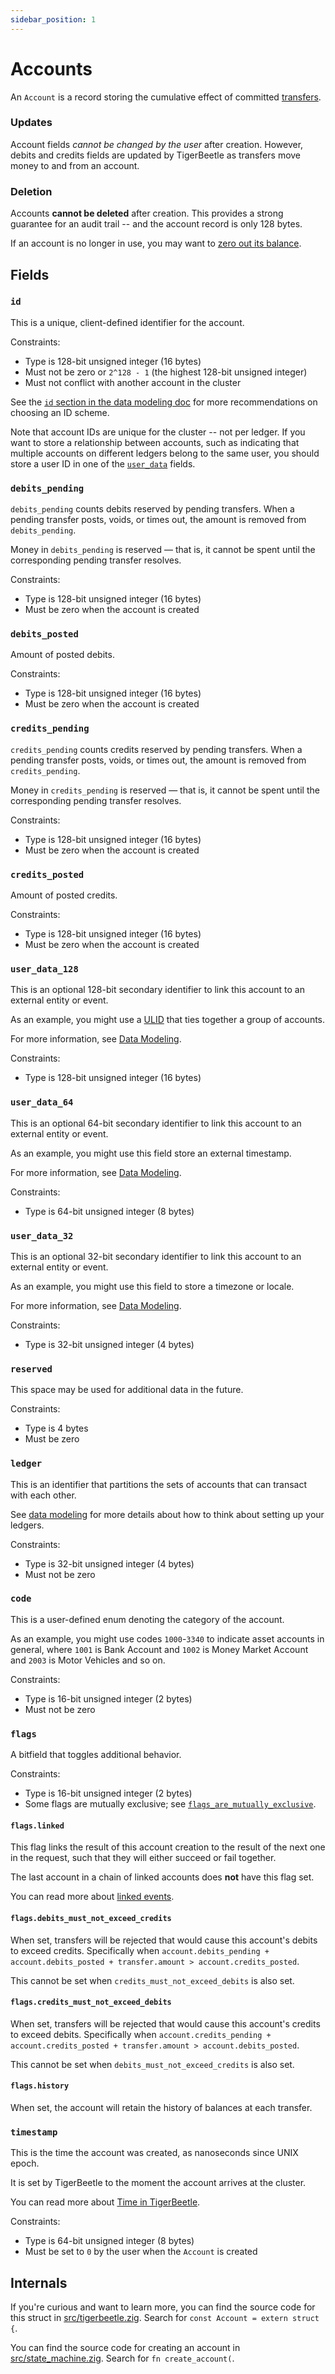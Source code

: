 ```yaml
---
sidebar_position: 1
---
```


# Accounts

An `Account` is a record storing the cumulative effect of committed
[transfers](./transfers.md).

### Updates

Account fields _cannot be changed by the user_ after
creation. However, debits and credits fields are updated by
TigerBeetle as transfers move money to and from an account.

### Deletion

Accounts **cannot be deleted** after creation. This provides a strong guarantee for an audit trail
-- and the account record is only 128 bytes.

If an account is no longer in use, you may want to [zero out its
balance](../recipes/close-account.md).

## Fields

### `id`

This is a unique, client-defined identifier for the account.

Constraints:

- Type is 128-bit unsigned integer (16 bytes)
- Must not be zero or `2^128 - 1` (the highest 128-bit unsigned integer)
- Must not conflict with another account in the cluster

See the [`id` section in the data modeling doc](../building-on-tigerbeetle/data-modeling.md#id) for more
recommendations on choosing an ID scheme.

Note that account IDs are unique for the cluster -- not per ledger. If you want to store a
relationship between accounts, such as indicating that multiple accounts on different ledgers belong
to the same user, you should store a user ID in one of the [`user_data`](#user_data_128) fields.

### `debits_pending`

`debits_pending` counts debits reserved by pending transfers. When a pending transfer posts, voids,
or times out, the amount is removed from `debits_pending`.

Money in `debits_pending` is reserved — that is, it cannot be spent until the corresponding pending
transfer resolves.

Constraints:

- Type is 128-bit unsigned integer (16 bytes)
- Must be zero when the account is created

### `debits_posted`

Amount of posted debits.

Constraints:

- Type is 128-bit unsigned integer (16 bytes)
- Must be zero when the account is created

### `credits_pending`

`credits_pending` counts credits reserved by pending transfers. When a pending transfer posts, voids,
or times out, the amount is removed from `credits_pending`.

Money in `credits_pending` is reserved — that is, it cannot be spent until the corresponding pending
transfer resolves.

Constraints:

- Type is 128-bit unsigned integer (16 bytes)
- Must be zero when the account is created

### `credits_posted`

Amount of posted credits.

Constraints:

- Type is 128-bit unsigned integer (16 bytes)
- Must be zero when the account is created

### `user_data_128`

This is an optional 128-bit secondary identifier to link this account to an
external entity or event.

As an example, you might use a
[ULID](../building-on-tigerbeetle/data-modeling.md#tigerbeetle-time-based-identifiers-recommended) that ties together
a group of accounts.

For more information, see [Data Modeling](../building-on-tigerbeetle/data-modeling.md#user_data).

Constraints:

- Type is 128-bit unsigned integer (16 bytes)

### `user_data_64`

This is an optional 64-bit secondary identifier to link this account to an
external entity or event.

As an example, you might use this field store an external timestamp.

For more information, see [Data Modeling](../building-on-tigerbeetle/data-modeling.md#user_data).

Constraints:

- Type is 64-bit unsigned integer (8 bytes)

### `user_data_32`

This is an optional 32-bit secondary identifier to link this account to an
external entity or event.

As an example, you might use this field to store a timezone or locale.

For more information, see [Data Modeling](../building-on-tigerbeetle/data-modeling.md#user_data).

Constraints:

- Type is 32-bit unsigned integer (4 bytes)

### `reserved`

This space may be used for additional data in the future.

Constraints:

- Type is 4 bytes
- Must be zero

### `ledger`

This is an identifier that partitions the sets of accounts that can
transact with each other.

See [data modeling](../building-on-tigerbeetle/data-modeling.md#ledgers) for more details
about how to think about setting up your ledgers.

Constraints:

- Type is 32-bit unsigned integer (4 bytes)
- Must not be zero

### `code`

This is a user-defined enum denoting the category of the account.

As an example, you might use codes `1000`-`3340` to indicate asset
accounts in general, where `1001` is Bank Account and `1002` is Money
Market Account and `2003` is Motor Vehicles and so on.

Constraints:

- Type is 16-bit unsigned integer (2 bytes)
- Must not be zero

### `flags`

A bitfield that toggles additional behavior.

Constraints:

- Type is 16-bit unsigned integer (2 bytes)
- Some flags are mutually exclusive; see
  [`flags_are_mutually_exclusive`](./operations/create_accounts.md#flags_are_mutually_exclusive).

#### `flags.linked`

This flag links the result of this account creation to the result of the next one in the request,
such that they will either succeed or fail together.

The last account in a chain of linked accounts does **not** have this flag set.

You can read more about [linked events](../building-on-tigerbeetle/client-requests.md#linked-events).

#### `flags.debits_must_not_exceed_credits`

When set, transfers will be rejected that would cause this account's
debits to exceed credits. Specifically when `account.debits_pending +
account.debits_posted + transfer.amount > account.credits_posted`.

This cannot be set when `credits_must_not_exceed_debits` is also set.

#### `flags.credits_must_not_exceed_debits`

When set, transfers will be rejected that would cause this account's
credits to exceed debits. Specifically when `account.credits_pending +
account.credits_posted + transfer.amount > account.debits_posted`.

This cannot be set when `debits_must_not_exceed_credits` is also set.

#### `flags.history`

When set, the account will retain the history of balances at each transfer.

### `timestamp`

This is the time the account was created, as nanoseconds since
UNIX epoch.

It is set by TigerBeetle to the moment the account arrives at
the cluster.

You can read more about [Time in TigerBeetle](../building-on-tigerbeetle/time.md).

Constraints:

- Type is 64-bit unsigned integer (8 bytes)
- Must be set to `0` by the user when the `Account` is created

## Internals

If you're curious and want to learn more, you can find the source code
for this struct in
[src/tigerbeetle.zig](https://github.com/tigerbeetle/tigerbeetle/blob/main/src/tigerbeetle.zig). Search
for `const Account = extern struct {`.

You can find the source code for creating an account in
[src/state_machine.zig](https://github.com/tigerbeetle/tigerbeetle/blob/main/src/state_machine.zig). Search
for `fn create_account(`.
